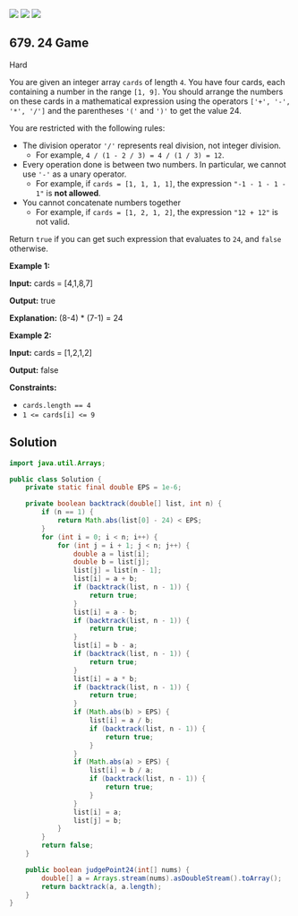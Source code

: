 [![](https://img.shields.io/github/stars/javadev/LeetCode-in-Java?label=Stars&style=flat-square)](https://github.com/javadev/LeetCode-in-Java)
[![](https://img.shields.io/github/forks/javadev/LeetCode-in-Java?label=Fork%20me%20on%20GitHub%20&style=flat-square)](https://github.com/javadev/LeetCode-in-Java/fork)
[![](https://img.shields.io/badge/-LeetCode%20in%20Kotlin-blue?style=flat-square)](https://github.com/javadev/LeetCode-in-Kotlin)

## 679\. 24 Game

Hard

You are given an integer array `cards` of length `4`. You have four cards, each containing a number in the range `[1, 9]`. You should arrange the numbers on these cards in a mathematical expression using the operators `['+', '-', '*', '/']` and the parentheses `'('` and `')'` to get the value 24.

You are restricted with the following rules:

*   The division operator `'/'` represents real division, not integer division.
    *   For example, `4 / (1 - 2 / 3) = 4 / (1 / 3) = 12`.
*   Every operation done is between two numbers. In particular, we cannot use `'-'` as a unary operator.
    *   For example, if `cards = [1, 1, 1, 1]`, the expression `"-1 - 1 - 1 - 1"` is **not allowed**.
*   You cannot concatenate numbers together
    *   For example, if `cards = [1, 2, 1, 2]`, the expression `"12 + 12"` is not valid.

Return `true` if you can get such expression that evaluates to `24`, and `false` otherwise.

**Example 1:**

**Input:** cards = [4,1,8,7]

**Output:** true

**Explanation:** (8-4) \* (7-1) = 24

**Example 2:**

**Input:** cards = [1,2,1,2]

**Output:** false

**Constraints:**

*   `cards.length == 4`
*   `1 <= cards[i] <= 9`

## Solution

```java
import java.util.Arrays;

public class Solution {
    private static final double EPS = 1e-6;

    private boolean backtrack(double[] list, int n) {
        if (n == 1) {
            return Math.abs(list[0] - 24) < EPS;
        }
        for (int i = 0; i < n; i++) {
            for (int j = i + 1; j < n; j++) {
                double a = list[i];
                double b = list[j];
                list[j] = list[n - 1];
                list[i] = a + b;
                if (backtrack(list, n - 1)) {
                    return true;
                }
                list[i] = a - b;
                if (backtrack(list, n - 1)) {
                    return true;
                }
                list[i] = b - a;
                if (backtrack(list, n - 1)) {
                    return true;
                }
                list[i] = a * b;
                if (backtrack(list, n - 1)) {
                    return true;
                }
                if (Math.abs(b) > EPS) {
                    list[i] = a / b;
                    if (backtrack(list, n - 1)) {
                        return true;
                    }
                }
                if (Math.abs(a) > EPS) {
                    list[i] = b / a;
                    if (backtrack(list, n - 1)) {
                        return true;
                    }
                }
                list[i] = a;
                list[j] = b;
            }
        }
        return false;
    }

    public boolean judgePoint24(int[] nums) {
        double[] a = Arrays.stream(nums).asDoubleStream().toArray();
        return backtrack(a, a.length);
    }
}
```